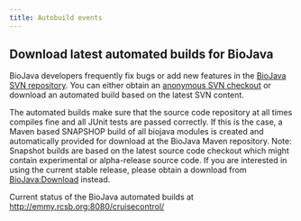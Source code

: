 ```yaml
---
title: Autobuild events
---
```


Download latest automated builds for BioJava
--------------------------------------------

BioJava developers frequently fix bugs or add new features in the
[BioJava SVN repository](CVS_to_SVN_Migration "wikilink"). You can
either obtain an [anonymous SVN
checkout](CVS_to_SVN_Migration "wikilink") or download an automated
build based on the latest SVN content.

The automated builds make sure that the source code repository at all
times compiles fine and all JUnit tests are passed correctly. If this is
the case, a Maven based SNAPSHOP build of all biojava modules is created
and automatically provided for download at the BioJava Maven repository.
Note: Snapshot builds are based on the latest source code checkout which
might contain experimental or alpha-release source code. If you are
interested in using the current stable release, please obtain a download
from <BioJava:Download> instead.

Current status of the BioJava automated builds at
[<http://emmy.rcsb.org:8080/cruisecontrol/>](http://emmy.rcsb.org:8080/cruisecontrol/)

<table>
<rss><http://emmy.rcsb.org:8080/cruisecontrol/rss></rss>

</table>

